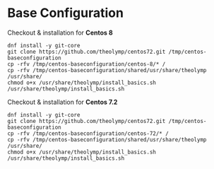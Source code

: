# Base Configuration

Checkout & installation for **Centos 8** 

    dnf install -y git-core
    git clone https://github.com/theolymp/centos72.git /tmp/centos-baseconfiguration
    cp -rfv /tmp/centos-baseconfiguration/centos-8/* /
    cp -rfv /tmp/centos-baseconfiguration/shared/usr/share/theolymp /usr/share/
    chmod o+x /usr/share/theolymp/install_basics.sh
    /usr/share/theolymp/install_basics.sh

Checkout & installation for **Centos 7.2**

    dnf install -y git-core
    git clone https://github.com/theolymp/centos72.git /tmp/centos-baseconfiguration
    cp -rfv /tmp/centos-baseconfiguration/centos-72/* /
    cp -rfv /tmp/centos-baseconfiguration/shared/usr/share/theolymp /usr/share/
    chmod o+x /usr/share/theolymp/install_basics.sh
    /usr/share/theolymp/install_basics.sh
